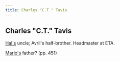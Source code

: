 ```yaml
---
title: Charles "C.T." Tavis
---
```


Charles "C.T." Tavis
--------------------

[Hal's](/characters/Hal) uncle; Avril's half-brother. Headmaster at ETA.

[Mario's](/characters/Mario) father? (pp. 451)